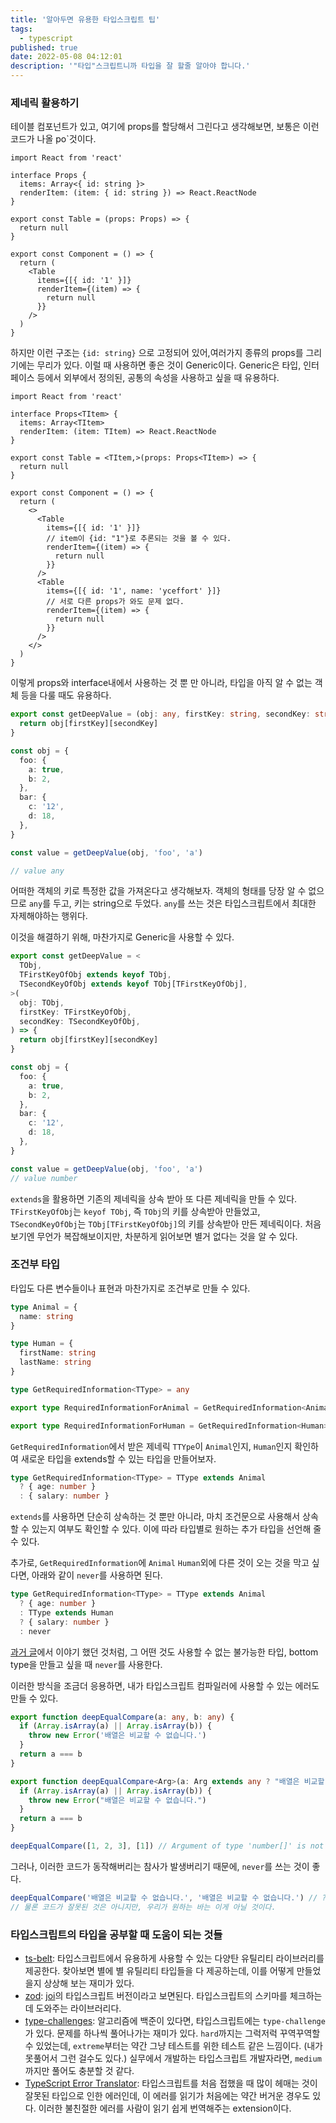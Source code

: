 ```yaml
---
title: '알아두면 유용한 타입스크립트 팁'
tags:
  - typescript
published: true
date: 2022-05-08 04:12:01
description: '"타입"스크립트니까 타입을 잘 할줄 알아야 합니다.'
---
```


### 제네릭 활용하기

테이블 컴포넌트가 있고, 여기에 props를 할당해서 그린다고 생각해보면, 보통은 이런 코드가 나올 po`것이다.

```tsx
import React from 'react'

interface Props {
  items: Array<{ id: string }>
  renderItem: (item: { id: string }) => React.ReactNode
}

export const Table = (props: Props) => {
  return null
}

export const Component = () => {
  return (
    <Table
      items={[{ id: '1' }]}
      renderItem={(item) => {
        return null
      }}
    />
  )
}
```

하지만 이런 구조는 `{id: string}` 으로 고정되어 있어,여러가지 종류의 props를 그리기에는 무리가 있다. 이럴 때 사용하면 좋은 것이 Generic이다. Generic은 타입, 인터페이스 등에서 외부에서 정의된, 공통의 속성을 사용하고 싶을 때 유용하다.

```tsx
import React from 'react'

interface Props<TItem> {
  items: Array<TItem>
  renderItem: (item: TItem) => React.ReactNode
}

export const Table = <TItem,>(props: Props<TItem>) => {
  return null
}

export const Component = () => {
  return (
    <>
      <Table
        items={[{ id: '1' }]}
        // item이 {id: "1"}로 추론되는 것을 볼 수 있다.
        renderItem={(item) => {
          return null
        }}
      />
      <Table
        items={[{ id: '1', name: 'yceffort' }]}
        // 서로 다른 props가 와도 문제 없다.
        renderItem={(item) => {
          return null
        }}
      />
    </>
  )
}
```

이렇게 props와 interface내에서 사용하는 것 뿐 만 아니라, 타입을 아직 알 수 없는 객체 등을 다룰 때도 유용하다.

```ts
export const getDeepValue = (obj: any, firstKey: string, secondKey: string) => {
  return obj[firstKey][secondKey]
}

const obj = {
  foo: {
    a: true,
    b: 2,
  },
  bar: {
    c: '12',
    d: 18,
  },
}

const value = getDeepValue(obj, 'foo', 'a')

// value any
```

어떠한 객체의 키로 특정한 값을 가져온다고 생각해보자. 객체의 형태를 당장 알 수 없으므로 `any`를 두고, 키는 string으로 두었다. `any`를 쓰는 것은 타입스크립트에서 최대한 자제해야하는 행위다.

이것을 해결하기 위해, 마찬가지로 Generic을 사용할 수 있다.

```typescript
export const getDeepValue = <
  TObj,
  TFirstKeyOfObj extends keyof TObj,
  TSecondKeyOfObj extends keyof TObj[TFirstKeyOfObj],
>(
  obj: TObj,
  firstKey: TFirstKeyOfObj,
  secondKey: TSecondKeyOfObj,
) => {
  return obj[firstKey][secondKey]
}

const obj = {
  foo: {
    a: true,
    b: 2,
  },
  bar: {
    c: '12',
    d: 18,
  },
}

const value = getDeepValue(obj, 'foo', 'a')
// value number
```

`extends`을 활용하면 기존의 제네릭을 상속 받아 또 다른 제네릭을 만들 수 있다. `TFirstKeyOfObj`는 `keyof TObj`, 즉 `TObj`의 키를 상속받아 만들었고, `TSecondKeyOfObj`는 `TObj[TFirstKeyOfObj]`의 키를 상속받아 만든 제네릭이다. 처음보기엔 무언가 복잡해보이지만, 차분하게 읽어보면 별거 없다는 것을 알 수 있다.

### 조건부 타입

타입도 다른 변수들이나 표현과 마찬가지로 조건부로 만들 수 있다.

```typescript
type Animal = {
  name: string
}

type Human = {
  firstName: string
  lastName: string
}

type GetRequiredInformation<TType> = any

export type RequiredInformationForAnimal = GetRequiredInformation<Animal>

export type RequiredInformationForHuman = GetRequiredInformation<Human>
```

`GetRequiredInformation`에서 받은 제네릭 `TTYpe`이 `Animal`인지, `Human`인지 확인하여 새로운 타입을 extends할 수 있는 타입을 만들어보자.

```typescript
type GetRequiredInformation<TType> = TType extends Animal
  ? { age: number }
  : { salary: number }
```

`extends`를 사용하면 단순히 상속하는 것 뿐만 아니라, 마치 조건문으로 사용해서 상속할 수 있는지 여부도 확인할 수 있다. 이에 따라 타입별로 원하는 추가 타입을 선언해 줄 수 있다.

추가로, `GetRequiredInformation`에 `Animal` `Human`외에 다른 것이 오는 것을 막고 싶다면, 아래와 같이 `never`를 사용하면 된다.

```typescript
type GetRequiredInformation<TType> = TType extends Animal
  ? { age: number }
  : TType extends Human
  ? { salary: number }
  : never
```

[과거 글](/2022/03/understanding-typescript-never#왜-never가-필요한가)에서 이야기 했던 것처럼, 그 어떤 것도 사용할 수 없는 불가능한 타입, bottom type을 만들고 싶을 때 `never`를 사용한다.

이러한 방식을 조금더 응용하면, 내가 타입스크립트 컴파일러에 사용할 수 있는 에러도 만들 수 있다.

```typescript
export function deepEqualCompare(a: any, b: any) {
  if (Array.isArray(a) || Array.isArray(b)) {
    throw new Error('배열은 비교할 수 없습니다.')
  }
  return a === b
}
```

```typescript
export function deepEqualCompare<Arg>(a: Arg extends any ? "배열은 비교할 수 없습니다", b: Arg) {
  if (Array.isArray(a) || Array.isArray(b)) {
    throw new Error("배열은 비교할 수 없습니다.")
  }
  return a === b
}

deepEqualCompare([1, 2, 3], [1]) // Argument of type 'number[]' is not assignable to parameter of type '"배열은 비교할 수 없습니다."'.(2345)
```

그러나, 이러한 코드가 동작해버리는 참사가 발생버리기 때문에, `never`를 쓰는 것이 좋다.

```typescript
deepEqualCompare('배열은 비교할 수 없습니다.', '배열은 비교할 수 없습니다.') // ????
// 물론 코드가 잘못된 것은 아니지만, 우리가 원하는 바는 이게 아닐 것이다.
```

### 타입스크립트의 타입을 공부할 때 도움이 되는 것들

- [ts-belt](https://github.com/millsp/ts-toolbelt): 타입스크립트에서 유용하게 사용할 수 있는 다양탄 유틸리티 라이브러리를 제공한다. 찾아보면 별에 별 유틸리티 타입들을 다 제공하는데, 이를 어떻게 만들었을지 상상해 보는 재미가 있다.
- [zod](https://github.com/colinhacks/zod): [joi](https://github.com/sideway/jo)의 타입스크립트 버전이라고 보면된다. 타입스크립트의 스키마를 체크하는데 도와주는 라이브러리다.
- [type-challenges](https://github.com/type-challenges/type-challenges): 알고리즘에 백준이 있다면, 타입스크립트에는 `type-challenge`가 있다. 문제를 하나씩 풀어나가는 재미가 있다. `hard`까지는 그럭저럭 꾸역꾸역할 수 있었는데, `extreme`부터는 약간 그냥 테스트를 위한 테스트 같은 느낌이다. (내가 못풀어서 그런 걸수도 있다.) 실무에서 개발하는 타입스크립트 개발자라면, `medium`까지만 풀어도 충분할 것 같다.
- [TypeScript Error Translator](https://marketplace.visualstudio.com/items?itemName=mattpocock.ts-error-translator): 타입스크립트를 처음 접했을 때 많이 헤매는 것이 잘못된 타입으로 인한 에러인데, 이 에러를 읽기가 처음에는 약간 버거운 경우도 있다. 이러한 불친절한 에러를 사람이 읽기 쉽게 번역해주는 extension이다.
